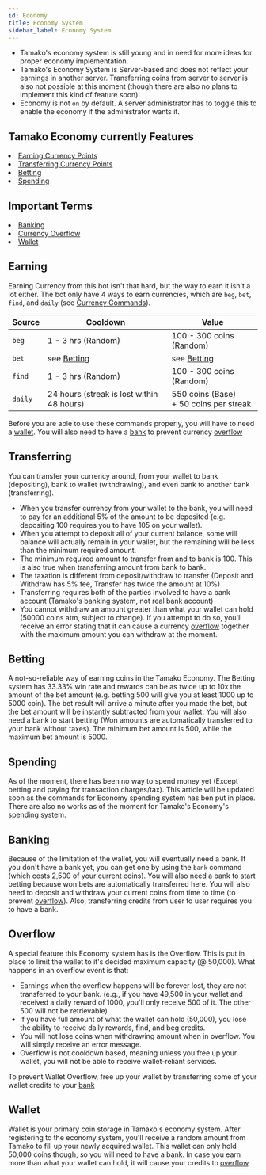 ```yaml
---
id: Economy
title: Economy System
sidebar_label: Economy System
---
```

* Tamako's economy system is still young and in need for more ideas for proper economy implementation.
* Tamako's Economy System is Server-based and does not reflect your earnings in another server. Transferring coins from server to server is also not possible at this moment (though there are also no plans to implement this kind of feature soon)<br/>
* Economy is not `on` by default. A server administrator has to toggle this to enable the economy if the administrator wants it.

## Tamako Economy currently Features
<li><a href="#earning">Earning Currency Points</a></li>
<li><a href="#transferring">Transferring Currency Points</a></li>
<li><a href="#betting">Betting</a></li>
<li><a href="#spending">Spending</a></li>

## Important Terms
<li><a href="#banking">Banking</a></li>
<li><a href="#overflow">Currency Overflow</a></li>
<li><a href="#wallet">Wallet</a></li>

## Earning
Earning Currency from this bot isn't that hard, but the way to earn it isn't a lot either. The bot only have 4 ways to earn currencies, which are `beg`, `bet`, `find`, and `daily` (see <a href="">Currency Commands</a>).<br/>

|  Source  |  Cooldown  |    Value    |
|----------|------------|-------------|
`beg` | 1 - 3 hrs (Random) | 100 - 300 coins (Random) |
`bet` | see [Betting](#betting) | see [Betting](#betting) |
`find`| 1 - 3 hrs (Random) | 100 - 300 coins (Random) |
`daily` | 24 hours (streak is lost within 48 hours) | 550 coins (Base) <br/> + 50 coins per streak |

Before you are able to use these commands properly, you will have to need a <a href="#wallet">wallet</a>. You will also need to have a <a href="#banking">bank</a> to prevent currency <a href="#overflow">overflow</a>
## Transferring
You can transfer your currency around, from your wallet to bank (depositing), bank to wallet (withdrawing), and even bank to another bank (transferring).
- When you transfer currency from your wallet to the bank, you will need to pay for an additional 5% of the amount to be deposited (e.g. depositing 100 requires you to have 105 on your wallet).
- When you attempt to deposit all of your current balance, some will balance will actually remain in your wallet, but the remaining will be less than the minimum required amount.
- The minimum required amount to transfer from and to bank is 100. This is also true when transferring amount from bank to bank.
- The taxation is different from deposit/withdraw to transfer (Deposit and Withdraw has 5% fee, Transfer has twice the amount at 10%)
- Transferring requires both of the parties involved to have a bank account (Tamako's banking system, not real bank account)
- You cannot withdraw an amount greater than what your wallet can hold (50000 coins atm, subject to change). If you attempt to do so, you'll receive an error stating that it can cause a currency [overflow](#overflow) together with the maximum amount you can withdraw at the moment.
## Betting
A not-so-reliable way of earning coins in the Tamako Economy. The Betting system has 33.33% win rate and rewards can be as twice up to 10x the amount of the bet amount (e.g. betting 500 will give you at least 1000 up to 5000 coin). The bet result will arrive a minute after you made the bet, but the bet amount will be instantly subtracted from your wallet. You will also need a bank to start betting (Won amounts are automatically transferred to your bank without taxes). The minimum bet amount is 500, while the maximum bet amount is 5000.
## Spending
As of the moment, there has been no way to spend money yet (Except betting and paying for transaction charges/tax). This article will be updated soon as the commands for Economy spending system has ben put in place. There are also no works as of the moment for Tamako's Economy's spending system.
## Banking
Because of the limitation of the wallet, you will eventually need a bank. If you don't have a bank yet, you can get one by using the `bank` command (which costs 2,500 of your current coins). You will also need a bank to start betting because won bets are automatically transferred here. You will also need to deposit and withdraw your current coins from time to time (to prevent <a href="#overflow">overflow</a>). Also, transferring credits from user to user requires you to have a bank.
## Overflow
A special feature this Economy system has is the Overflow. This is put in place to limit the wallet to it's decided maximum capacity (@ 50,000). What happens in an overflow event is that:
- Earnings when the overflow happens will be forever lost, they are not transferred to your bank. (e.g., if you have 49,500 in your wallet and received a daily reward of 1000, you'll only receive 500 of it. The other 500 will not be retrievable)
- If you have full amount of what the wallet can hold (50,000), you lose the ability to receive daily rewards, find, and beg credits.
- You will not lose coins when withdrawing amount when in overflow. You will simply receive an error message.
- Overflow is not cooldown based, meaning unless you free up your wallet, you will not be able to receive wallet-reliant services.<br/>

To prevent Wallet Overflow, free up your wallet by transferring some of your wallet credits to your <a href="#banking">bank</a>
## Wallet
Wallet is your primary coin storage in Tamako's economy system. After registering to the economy system, you'll receive a random amount from Tamako to fill up your newly acquired wallet. This wallet can only hold 50,000 coins though, so you will need to have a bank. In case you earn more than what your wallet can hold, it will cause your credits to [overflow](#overflow).
